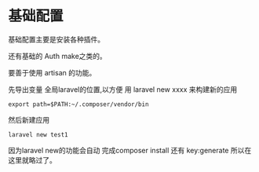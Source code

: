 # 基础配置

基础配置主要是安装各种插件。

还有基础的 Auth make之类的。

要善于使用 artisan 的功能。

先导出变量 全局laravel的位置,以方便 用 laravel new xxxx 来构建新的应用

```
export path=$PATH:~/.composer/vendor/bin
```

然后新建应用

```
laravel new test1
```

因为laravel new的功能会自动 完成composer install 还有 key:generate 所以在这里就略过了。

